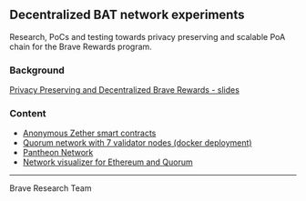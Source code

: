 ## Decentralized BAT network experiments

Research, PoCs and testing towards privacy preserving and scalable PoA chain for
the Brave Rewards program.

### Background

[Privacy Preserving and Decentralized Brave Rewards - slides](https://docs.google.com/presentation/d/1Z-SSLBkcZfuTQOTjwB1lU5HoSkYUSBlxd0F__nHQgvc/edit#slide=id.p1)

### Content

- [Anonymous Zether smart contracts](./anonymous-zether)
- [Quorum network with 7 validator nodes (docker deployment)](./quorum-network)
- [Pantheon Network](./pantheon-network)
- [Network visualizer for Ethereum and Quorum](./networkviz)

--- 

Brave Research Team
